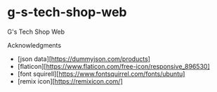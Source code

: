 # g-s-tech-shop-web
G's Tech Shop Web

Acknowledgments
* [json data][https://dummyjson.com/products]
* [flaticon][https://www.flaticon.com/free-icon/responsive_896530]
* [font squirell][https://www.fontsquirrel.com/fonts/ubuntu]
* [remix icon][https://remixicon.com/]